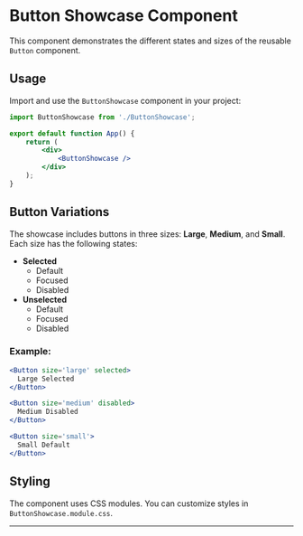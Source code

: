 # Button Showcase Component

This component demonstrates the different states and sizes of the reusable `Button` component.

## Usage

Import and use the `ButtonShowcase` component in your project:

```jsx
import ButtonShowcase from './ButtonShowcase';

export default function App() {
    return (
        <div>
            <ButtonShowcase />
        </div>
    );
}
```

## Button Variations

The showcase includes buttons in three sizes: **Large**, **Medium**, and **Small**. Each size has the following states:

- **Selected**
    - Default
    - Focused
    - Disabled
- **Unselected**
    - Default
    - Focused
    - Disabled

### Example:

```jsx
<Button size='large' selected>
  Large Selected
</Button>

<Button size='medium' disabled>
  Medium Disabled
</Button>

<Button size='small'>
  Small Default
</Button>
```

## Styling

The component uses CSS modules. You can customize styles in `ButtonShowcase.module.css`.

---
